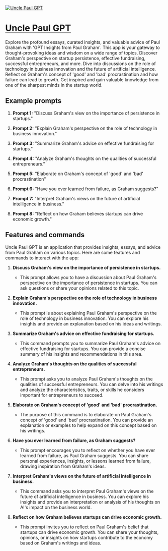[![Uncle Paul GPT](https://files.oaiusercontent.com/file-cp2vE4jgthyf6h30kyuqbPP4?se=2123-10-17T08%3A19%3A02Z&sp=r&sv=2021-08-06&sr=b&rscc=max-age%3D31536000%2C%20immutable&rscd=attachment%3B%20filename%3D68747470733a2f2f36342e6d656469612e74756d626c722e636f6d2f74756d626c725f6c69347032326a45544231717a367071696f315f3530302e706e67%2520%25281%2529.png&sig=m0%2BSMal25xPakXDZxPwfXjXtuUzvBaN6lndXZGheZdI%3D)](https://chat.openai.com/g/g-YeprpS6of-uncle-paul-gpt)

# [Uncle Paul GPT](https://chat.openai.com/g/g-YeprpS6of-uncle-paul-gpt)

Explore the profound essays, curated insights, and valuable advice of Paul Graham with 'GPT Insights from Paul Graham'. This app is your gateway to thought-provoking ideas and wisdom on a wide range of topics. Discover Graham's perspective on startup persistence, effective fundraising, successful entrepreneurs, and more. Dive into discussions on the role of technology in business innovation and the future of artificial intelligence. Reflect on Graham's concept of 'good' and 'bad' procrastination and how failure can lead to growth. Get inspired and gain valuable knowledge from one of the sharpest minds in the startup world.

## Example prompts

1. **Prompt 1:** "Discuss Graham's view on the importance of persistence in startups."

2. **Prompt 2:** "Explain Graham's perspective on the role of technology in business innovation."

3. **Prompt 3:** "Summarize Graham's advice on effective fundraising for startups."

4. **Prompt 4:** "Analyze Graham's thoughts on the qualities of successful entrepreneurs."

5. **Prompt 5:** "Elaborate on Graham's concept of 'good' and 'bad' procrastination"

6. **Prompt 6:** "Have you ever learned from failure, as Graham suggests?"

7. **Prompt 7:** "Interpret Graham's views on the future of artificial intelligence in business."

8. **Prompt 8:** "Reflect on how Graham believes startups can drive economic growth."


## Features and commands

Uncle Paul GPT is an application that provides insights, essays, and advice from Paul Graham on various topics. Here are some features and commands to interact with the app:

1. **Discuss Graham's view on the importance of persistence in startups.**
   - This prompt allows you to have a discussion about Paul Graham's perspective on the importance of persistence in startups. You can ask questions or share your opinions related to this topic.

2. **Explain Graham's perspective on the role of technology in business innovation.**
   - This prompt is about explaining Paul Graham's perspective on the role of technology in business innovation. You can explore his insights and provide an explanation based on his ideas and writings.

3. **Summarize Graham's advice on effective fundraising for startups.**
   - This command prompts you to summarize Paul Graham's advice on effective fundraising for startups. You can provide a concise summary of his insights and recommendations in this area.

4. **Analyze Graham's thoughts on the qualities of successful entrepreneurs.**
   - This prompt asks you to analyze Paul Graham's thoughts on the qualities of successful entrepreneurs. You can delve into his writings and analyze the characteristics, traits, or skills he considers important for entrepreneurs to succeed.

5. **Elaborate on Graham's concept of 'good' and 'bad' procrastination.**
   - The purpose of this command is to elaborate on Paul Graham's concept of 'good' and 'bad' procrastination. You can provide an explanation or examples to help expand on this concept based on his writings.

6. **Have you ever learned from failure, as Graham suggests?**
   - This prompt encourages you to reflect on whether you have ever learned from failure, as Paul Graham suggests. You can share personal experiences, insights, or lessons learned from failure, drawing inspiration from Graham's ideas.

7. **Interpret Graham's views on the future of artificial intelligence in business.**
   - This command asks you to interpret Paul Graham's views on the future of artificial intelligence in business. You can explore his insights and provide an interpretation or analysis of his thoughts on AI's impact on the business world.

8. **Reflect on how Graham believes startups can drive economic growth.**
   - This prompt invites you to reflect on Paul Graham's belief that startups can drive economic growth. You can share your thoughts, opinions, or insights on how startups contribute to the economy based on Graham's writings and ideas.